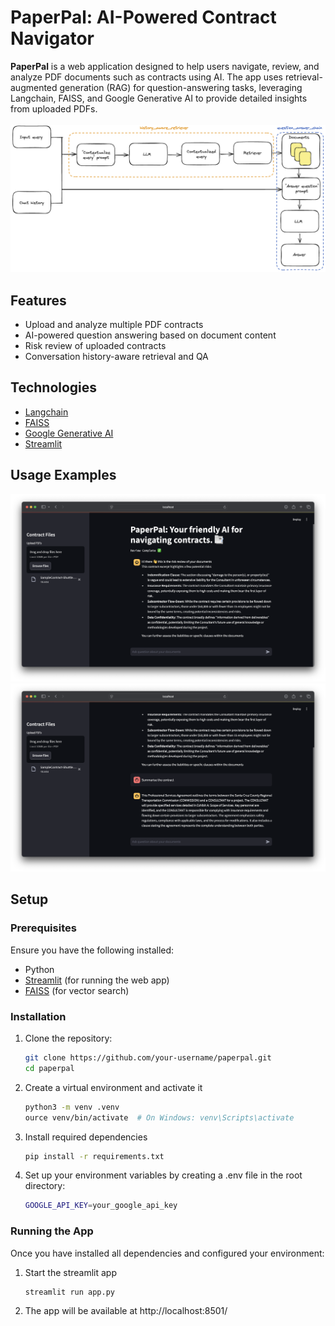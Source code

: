 # PaperPal: AI-Powered Contract Navigator

**PaperPal** is a web application designed to help users navigate, review, and analyze PDF documents such as contracts using AI. The app uses retrieval-augmented generation (RAG) for question-answering tasks, leveraging Langchain, FAISS, and Google Generative AI to provide detailed insights from uploaded PDFs.
<br/><br/>
<img alt="Conversational RAG" src="images/ConvRAGChain.png" width="800" />

## Features

- Upload and analyze multiple PDF contracts
- AI-powered question answering based on document content
- Risk review of uploaded contracts
- Conversation history-aware retrieval and QA

## Technologies

- [Langchain](https://github.com/hwchase17/langchain)
- [FAISS](https://github.com/facebookresearch/faiss)
- [Google Generative AI](https://ai.google.dev)
- [Streamlit](https://streamlit.io)

## Usage Examples
<img alt="chat1" src="images/chat1.png" width="800" />
<img alt="chat1" src="images/chat2.png" width="800" />

## Setup

### Prerequisites

Ensure you have the following installed:

- Python
- [Streamlit](https://streamlit.io) (for running the web app)
- [FAISS](https://github.com/facebookresearch/faiss) (for vector search)

### Installation

1. Clone the repository:

   ```bash
   git clone https://github.com/your-username/paperpal.git
   cd paperpal
   ```
2. Create a virtual environment and activate it
   
   ```bash
   python3 -m venv .venv
   ource venv/bin/activate  # On Windows: venv\Scripts\activate
   ```
3. Install required dependencies
   
   ```bash 
   pip install -r requirements.txt
   ```
4. Set up your environment variables by creating a .env file in the root directory:
   ```bash
   GOOGLE_API_KEY=your_google_api_key
   ```

### Running the App
Once you have installed all dependencies and configured your environment:

1. Start the streamlit app
   ```bash
   streamlit run app.py
   ```
2. The app will be available at http://localhost:8501/